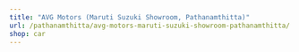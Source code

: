 ```yaml
---
title: "AVG Motors (Maruti Suzuki Showroom, Pathanamthitta)"
url: /pathanamthitta/avg-motors-maruti-suzuki-showroom-pathanamthitta/
shop: car
---
```


